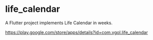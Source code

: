 # life_calendar

A Flutter project implements Life Calendar in weeks.

https://play.google.com/store/apps/details?id=com.vgol.life_calendar

